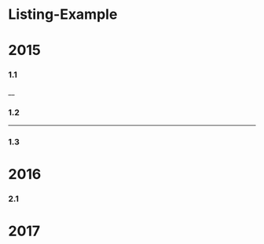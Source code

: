 # Listing-Example

# 2015

### 1.1

__

### 1.2

______________________

### 1.3

# 2016

### 2.1

# 2017
